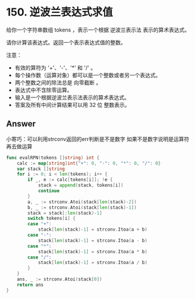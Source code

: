 # 150. 逆波兰表达式求值

给你一个字符串数组 tokens ，表示一个根据 逆波兰表示法 表示的算术表达式。

请你计算该表达式。返回一个表示表达式值的整数。

注意：

- 有效的算符为 '+'、'-'、'*' 和 '/' 。
- 每个操作数（运算对象）都可以是一个整数或者另一个表达式。
- 两个整数之间的除法总是 向零截断 。
- 表达式中不含除零运算。
- 输入是一个根据逆波兰表示法表示的算术表达式。
- 答案及所有中间计算结果可以用 32 位 整数表示。

## Answer

小寄巧：可以利用strconv返回的err判断是不是数字 如果不是数字说明是运算符 再去做运算

```go
func evalRPN(tokens []string) int {
	calc := map[string]int{"+": 0, "-": 0, "*": 0, "/": 0}
	var stack []string
	for i := 0; i < len(tokens); i++ {
		if _, e := calc[tokens[i]]; !e {
			stack = append(stack, tokens[i])
			continue
		}
		a, _ := strconv.Atoi(stack[len(stack)-2])
		b, _ := strconv.Atoi(stack[len(stack)-1])
		stack = stack[:len(stack)-1]
		switch tokens[i] {
		case "+":
			stack[len(stack)-1] = strconv.Itoa(a + b)
		case "-":
			stack[len(stack)-1] = strconv.Itoa(a - b)
		case "*":
			stack[len(stack)-1] = strconv.Itoa(a * b)
		case "/":
			stack[len(stack)-1] = strconv.Itoa(a / b)
		}
	}
	ans, _ := strconv.Atoi(stack[0])
	return ans
}
```